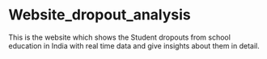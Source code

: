 # Website_dropout_analysis
This is the website which shows the Student dropouts from school education in India with real time data and give insights about them in detail.

